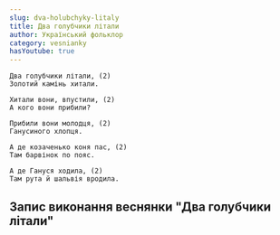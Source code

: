 ```yaml
---
slug: dva-holubchyky-litaly
title: Два голубчики літали
author: Український фольклор
category: vesnianky
hasYoutube: true
---
```

```
Два голубчики літали, (2)
Золотий камінь хитали.
```

```
Хитали вони, впустили, (2)
А кого вони прибили?
```

```
Прибили вони молодця, (2)
Ганусиного хлопця.
```

```
А де козаченько коня пас, (2)
Там барвінок по пояс.
```

```
А де Гануся ходила, (2)
Там рута й шальвія вродила.
```

## Запис виконання веснянки "Два голубчики літали"

<YoutubeIframe id="2r_hxc5Cjq8" className="md:w-4/5" />

